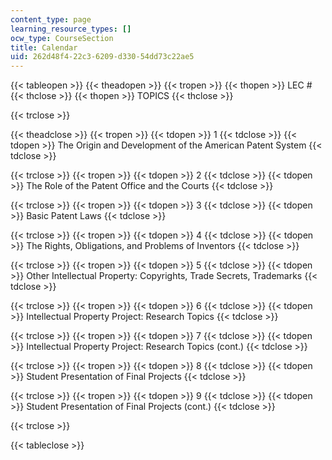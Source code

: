 ```yaml
---
content_type: page
learning_resource_types: []
ocw_type: CourseSection
title: Calendar
uid: 262d48f4-22c3-6209-d330-54dd73c22ae5
---
```


{{< tableopen >}}
{{< theadopen >}}
{{< tropen >}}
{{< thopen >}}
LEC #
{{< thclose >}}
{{< thopen >}}
TOPICS
{{< thclose >}}

{{< trclose >}}

{{< theadclose >}}
{{< tropen >}}
{{< tdopen >}}
1
{{< tdclose >}}
{{< tdopen >}}
The Origin and Development of the American Patent System
{{< tdclose >}}

{{< trclose >}}
{{< tropen >}}
{{< tdopen >}}
2
{{< tdclose >}}
{{< tdopen >}}
The Role of the Patent Office and the Courts
{{< tdclose >}}

{{< trclose >}}
{{< tropen >}}
{{< tdopen >}}
3
{{< tdclose >}}
{{< tdopen >}}
Basic Patent Laws
{{< tdclose >}}

{{< trclose >}}
{{< tropen >}}
{{< tdopen >}}
4
{{< tdclose >}}
{{< tdopen >}}
The Rights, Obligations, and Problems of Inventors
{{< tdclose >}}

{{< trclose >}}
{{< tropen >}}
{{< tdopen >}}
5
{{< tdclose >}}
{{< tdopen >}}
Other Intellectual Property: Copyrights, Trade Secrets, Trademarks
{{< tdclose >}}

{{< trclose >}}
{{< tropen >}}
{{< tdopen >}}
6
{{< tdclose >}}
{{< tdopen >}}
Intellectual Property Project: Research Topics
{{< tdclose >}}

{{< trclose >}}
{{< tropen >}}
{{< tdopen >}}
7
{{< tdclose >}}
{{< tdopen >}}
Intellectual Property Project: Research Topics (cont.)
{{< tdclose >}}

{{< trclose >}}
{{< tropen >}}
{{< tdopen >}}
8
{{< tdclose >}}
{{< tdopen >}}
Student Presentation of Final Projects
{{< tdclose >}}

{{< trclose >}}
{{< tropen >}}
{{< tdopen >}}
9
{{< tdclose >}}
{{< tdopen >}}
Student Presentation of Final Projects (cont.)
{{< tdclose >}}

{{< trclose >}}

{{< tableclose >}}